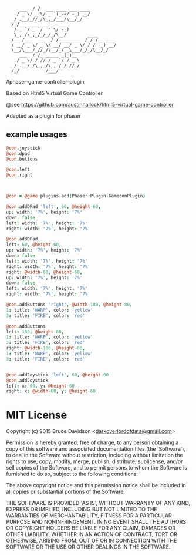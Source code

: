 
               __
         ___  / /  ___ ____ ___ ____
        / _ \/ _ \/ _ `(_-</ -_) __/
       / .__/_//_/\_,_/___/\__/_/
      /_/__ ____ ___ _  ___
       / _ `/ _ `/  ' \/ -_)
       \_, /\_,_/_/_/_/\__/        ____
      /___/___  ___  / /________  / / /__ ____
      / __/ _ \/ _ \/ __/ __/ _ \/ / / -_) __/
      \__/\___/_//_/\__/_/ _\___/_/_/\__/_/
         ___  / /_ _____ _(_)__
        / _ \/ / // / _ `/ / _ \
       / .__/_/\_,_/\_, /_/_//_/
      /_/          /___/



#phaser-game-controller-plugin


Based on Html5 Virtual Game Controller

@see https://github.com/austinhallock/html5-virtual-game-controller


Adapted as a plugin for phaser


## example usages

```coffee
@con.joystick
@con.dpad
@con.buttons

@con.left
@con.right
```
```coffee


@con = @game.plugins.add(Phaser.Plugin.GameconPlugin)

@con.addDPad 'left', 60, @height-60,
up: width: '7%', height: '7%'
down: false
left: width: '7%', height: '7%'
right: width: '7%', height: '7%'

@con.addDPad
left: 60, @height-60,
up: width: '7%', height: '7%'
down: false
left: width: '7%', height: '7%'
right: width: '7%', height: '7%'
right: @width-60, @height-60,
up: width: '7%', height: '7%'
down: false
left: width: '7%', height: '7%'
right: width: '7%', height: '7%'

@con.addButtons 'right', @width-180, @height-80,
1: title: 'WARP', color: 'yellow'
3: title: 'FIRE', color: 'red'

@con.addButtons
left: 180, @height-80,
1: title: 'WARP', color: 'yellow'
3: title: 'FIRE', color: 'red'
right: @width-180, @height-80,
1: title: 'WARP', color: 'yellow'
3: title: 'FIRE', color: 'red'


@con.addJoystick 'left', 60, @height-60
@con.addJoystick
left: x: 60, y: @height-60
right: x: @width-60, y: @height-60


```


# MIT License

Copyright (c) 2015 Bruce Davidson &lt;darkoverlordofdata@gmail.com&gt;

Permission is hereby granted, free of charge, to any person obtaining
a copy of this software and associated documentation files (the
'Software'), to deal in the Software without restriction, including
without limitation the rights to use, copy, modify, merge, publish,
distribute, sublicense, and/or sell copies of the Software, and to
permit persons to whom the Software is furnished to do so, subject to
the following conditions:

The above copyright notice and this permission notice shall be
included in all copies or substantial portions of the Software.

THE SOFTWARE IS PROVIDED 'AS IS', WITHOUT WARRANTY OF ANY KIND,
EXPRESS OR IMPLIED, INCLUDING BUT NOT LIMITED TO THE WARRANTIES OF
MERCHANTABILITY, FITNESS FOR A PARTICULAR PURPOSE AND NONINFRINGEMENT.
IN NO EVENT SHALL THE AUTHORS OR COPYRIGHT HOLDERS BE LIABLE FOR ANY
CLAIM, DAMAGES OR OTHER LIABILITY, WHETHER IN AN ACTION OF CONTRACT,
TORT OR OTHERWISE, ARISING FROM, OUT OF OR IN CONNECTION WITH THE
SOFTWARE OR THE USE OR OTHER DEALINGS IN THE SOFTWARE.
